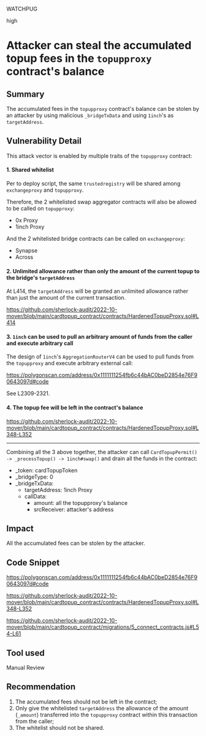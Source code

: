 WATCHPUG

high

# Attacker can steal the accumulated topup fees in the `topupproxy` contract's balance

## Summary

The accumulated fees in the `topupproxy` contract's balance can be stolen by an attacker by using malicious `_bridgeTxData` and using `1inch`'s as `targetAddress`.

## Vulnerability Detail

This attack vector is enabled by multiple traits of the `topupproxy` contract:

#### 1. Shared whitelist

Per to deploy script, the same `trustedregistry` will be shared among `exchangeproxy` and `topupproxy`.

Therefore, the 2 whitelisted swap aggregator contracts will also be allowed to be called on `topupproxy`:

- 0x Proxy
- 1inch Proxy

And the 2 whitelisted bridge contracts can be called on `exchangeproxy`:

- Synapse
- Across

#### 2. Unlimited allowance rather than only the amount of the current topup to the bridge's `targetAddress`

At L414, the `targetAddress` will be granted an unlimited allowance rather than just the amount of the current transaction.

https://github.com/sherlock-audit/2022-10-mover/blob/main/cardtopup_contract/contracts/HardenedTopupProxy.sol#L414

#### 3. `1inch` can be used to pull an arbitrary amount of funds from the caller and execute arbitrary call

The design of `1inch`'s `AggregationRouterV4` can be used to pull funds from the `topupproxy` and execute arbitrary external call:

https://polygonscan.com/address/0x1111111254fb6c44bAC0beD2854e76F90643097d#code

See L2309-2321.

#### 4. The topup fee will be left in the contract's balance

https://github.com/sherlock-audit/2022-10-mover/blob/main/cardtopup_contract/contracts/HardenedTopupProxy.sol#L348-L352

---

Combining all the 3 above together, the attacker can call `CardTopupPermit() -> _processTopup() -> 1inch#swap()` and drain all the funds in the contract:

- _token: cardTopupToken
- _bridgeType: 0
- _bridgeTxData:
    - targetAddress: 1inch Proxy
    - callData:
        - amount: all the topupproxy's balance
        - srcReceiver: attacker's address


## Impact

All the accumulated fees can be stolen by the attacker.

## Code Snippet

https://polygonscan.com/address/0x1111111254fb6c44bAC0beD2854e76F90643097d#code

https://github.com/sherlock-audit/2022-10-mover/blob/main/cardtopup_contract/contracts/HardenedTopupProxy.sol#L348-L352

https://github.com/sherlock-audit/2022-10-mover/blob/main/cardtopup_contract/migrations/5_connect_contracts.js#L54-L61

## Tool used

Manual Review

## Recommendation

1. The accumulated fees should not be left in the contract;
2. Only give the whitelisted `targetAddress` the allowance of the amount (`_amount`) transferred into the `topupproxy` contract within this transaction from the caller;
2. The whitelist should not be shared.